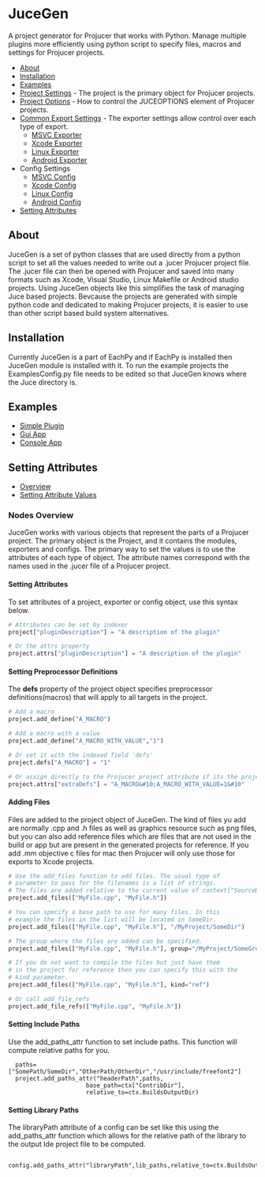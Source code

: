 
# JuceGen #

A project generator for Projucer that works with Python. Manage multiple plugins
more efficiently using python script to specify files, macros and settings for
Projucer projects. 


* [About](#about)
* [Installation](#installation)
* [Examples](#examples)
* [Project Settings](project_settings.md) - The project is the primary object for Projucer projects.
* [Project Options](juceoptions.md) - How to control the JUCEOPTIONS element of Projucer projects.
* [Common Export Settings](export_settings.md) - The exporter settings allow control over each type of export.
    * [MSVC Exporter](msvc_exporter_settings.md)
    * [Xcode Exporter](xcode_export_settings.md)
    * [Linux Exporter](linux_export_settings.md)
    * [Android Exporter](android_export_settings.md)
* Config Settings
    * [MSVC Config](msvc_config_settings.md)
    * [Xcode Config](xcode_config_settings.md)
    * [Linux Config](linux_config_settings.md)
    * [Android Config](android_config_settings.md)
* [Setting Attributes](#setting-attributes)


## About ##

JuceGen is a set of python classes that are used directly from a python script
to set all the values needed to write out a .jucer Projucer project file. The
.jucer file can then be opened with Projucer and saved into many formats such
as Xcode, Visual Studio, Linux Makefile or Android studio projects. Using
JuceGen objects like this simplifies the task of managing Juce based projects.
Bevcause the projects are generated with simple python code and dedicated
to making Projucer projects, it is easier to use than other script
based build system alternatives.

## Installation ##

Currently JuceGen is a part of EachPy and if EachPy is installed then JuceGen
module is installed with it. To run the example projects the ExamplesConfig.py
file needs to be edited so that JuceGen knows where the Juce directory is.

## Examples ##

* [Simple Plugin](../../../examples/JuceGen/SimplePlugin/README.md)
* [Gui App](../../../examples/JuceGen/GuiApp/README.md)
* [Console App](../../../examples/JuceGen/ConsoleApp/README.md)

## Setting Attributes ##

* [Overview](#attributes-overview)
* [Setting Attribute Values](#setting-attributes)

### Nodes Overview ###

JuceGen works with various objects that represent the parts of a Projucer project.
The primary object is the Project, and it contains the modules, exporters and configs.
The primary way to set the values is to use the attributes of each type of object.
The attribute names correspond with the names used in the .jucer file of a Projucer project. 

#### Setting Attributes ####
To set attributes of a project, exporter or config object, use this syntax below.

```python
# Attributes can be set by indexer
project["pluginDescription"] = "A description of the plugin"

# Or the attrs property
project.attrs["pluginDescription"] = "A description of the plugin"
```

#### Setting Preprocessor Definitions ####
The **defs** property of the project object specifies preprocessor definitions(macros) that
will apply to all targets in the project. 

```python
# Add a macro
project.add_define("A_MACRO")

# Add a macro with a value
project.add_define("A_MACRO_WITH_VALUE","1")

# Or set it with the indexed field 'defs'
project.defs["A_MACRO"] = "1"

# Or assign directly to the Projucer project attribute if its the project object
project.attrs["extraDefs"] = "A_MACRO&#10;A_MACRO_WITH_VALUE=1&#10"

```
#### Adding Files ####
Files are added to the project object of JuceGen. The kind of files
yu add are normally .cpp and .h files as well as graphics resource such as
png files, but you can also add reference files which are files that
are not used in the build or app but are present in the generated projects
for reference. If you add .mm objective c files
for mac then Projucer will only use those for exports to Xcode projects.

```python
# Use the add_files function to add files. The usual type of
# parameter to pass for the filenames is a list of strings. 
# The files are added relative to the current value of context["SourceDir"].
project.add_files(["MyFile.cpp", "MyFile.h"])

# You can specify a base path to use for many files. In this
# example the files in the list will be located in SomeDir.
project.add_files(["MyFile.cpp", "MyFile.h"], "/MyProject/SomeDir")

# The group where the files are added can be specified.
project.add_files(["MyFile.cpp", "MyFile.h"], group="/MyProject/SomeGroup")

# If you do not want to compile the files but just have them
# in the project for reference then you can specify this with the
# kind parameter.
project.add_files(["MyFile.cpp", "MyFile.h"], kind="ref")

# Or call add_file_refs
project.add_file_refs(["MyFile.cpp", "MyFile.h"])

```

#### Setting Include Paths ####
Use the add_paths_attr function to set include paths. This function
will compute relative paths for you.
```
  paths=["SomePath/SomeDir","OtherPath/OtherDir","/usr/include/freefont2"]
  project.add_paths_attr("headerPath",paths,
                      base_path=ctx["ContribDir"],
                      relative_to=ctx.BuildsOutputDir)    
```

#### Setting Library Paths ####

The libraryPath attribute of a config can be set like this using the
add_paths_attr function which allows for the relative path of
the library to the output Ide project file to be computed.
```
  config.add_paths_attr("libraryPath",lib_paths,relative_to=ctx.BuildsOutputDir)    
```

